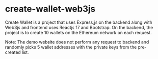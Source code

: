 # create-wallet-web3js
Create Wallet is a project that uses Express,js on the backend along with Web3js and frontend uses Reactjs 17 and Bootstrap.  On the backend, the project is to create 10 wallets on the Ethereum network on each request.

Note: The demo website does not perform any request to backend and randomly picks 5 wallet addresses with the private keys from the pre-created list.
